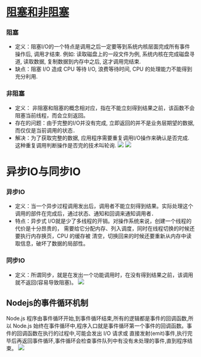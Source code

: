 # [阻塞和非阻塞]()  
### 阻塞
* 定义：阻塞I/O的一个特点是调用之后一定要等到系统内核层面完成所有事件操作后, 调用才结束. 例如: 读取磁盘上的一段文件为例, 系统内核在完成磁盘寻道, 读取数据, 复制数据到内存中之后, 这才调用完结束. 
* 缺点：阻塞 I/O 造成 CPU 等待 I/O, 浪费等待时间, CPU 的处理能力不能得到充分利用. 
### 非阻塞
* 定义： 非阻塞和阻塞的概念相对应，指在不能立刻得到结果之前，该函数不会阻塞当前线程，而会立刻返回。
* 存在的问题：由于完整的I/O并没有完成, 立即返回的并不是业务层期望的数据, 而仅仅是当前调用的状态．
* 解决：为了获取完整的数据, 应用程序需要重复调用I/O操作来确认是否完成. 这种重复调用判断操作是否完的技术叫轮询.
![](http://nts.newbieol.com/static/k6/51.Node.js/class-002/images/io1.png)
![](http://nts.newbieol.com/static/k6/51.Node.js/class-002/images/io2.png)

# 异步IO与同步IO
### 异步IO
* 定义：当一个异步过程调用发出后，调用者不能立刻得到结果。实际处理这个调用的部件在完成后，通过状态、通知和回调来通知调用者．
* 特点：异步式 I/O就是少了多线程的开销。对操作系统来说，创建一个线程的代价是十分昂贵的， 需要给它分配内存、列入调度，同时在线程切换的时候还要执行内存换页，CPU 的缓存被 清空，切换回来的时候还要重新从内存中读取信息，破坏了数据的局部性。  
### 同步IO
* 定义：所谓同步，就是在发出一个功能调用时，在没有得到结果之前，该调用就不返回(容易导致阻塞)。
![](http://nts.newbieol.com/static/k6/51.Node.js/class-002/images/diff.png)
## Nodejs的事件循环机制
Node.js 程序由事件循环开始,到事件循环结束,所有的逻辑都是事件的回调函数,所以 Node.js 始终在事件循环中,程序入口就是事件循环第一个事件的回调函数。事件的回调函数在执行的过程中,可能会发出 I/O 请求或 直接发射(emit)事件,执行完毕后再返回事件循环,事件循环会检查事件队列中有没有未处理的事件,直到程序结束。
![](https://nts.newbieol.com/static/k6/51.Node.js/class-002/images/event.png)
